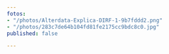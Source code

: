 ```yaml
---
fotos:
- "/photos/Alterdata-Explica-DIRF-1-9b7fddd2.png"
- "/photos/283c7de64b104fd81fe2175cc9bdc8c0.jpg"
published: false

---
```

